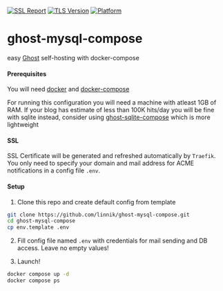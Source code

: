 [![SSL Report](https://img.shields.io/badge/SSL%20Report-A-brightgreen)](https://www.ssllabs.com/ssltest)
[![TLS Version](https://img.shields.io/badge/TLS-v1.3-blue)](#)
[![Platform](https://img.shields.io/badge/platform-linux%20|%20macos%20|%20windows-lightgrey)](#)

# ghost-mysql-compose
easy [Ghost](https://ghost.org/) self-hosting with docker-compose

#### Prerequisites

You will need [docker](https://docs.docker.com/engine/install/) and [docker-compose](https://docs.docker.com/compose/install/compose-plugin/)

For running this configuration you will need a machine with atleast 1GB of RAM. If your blog has estimate of less than 100K hits/day you will be fine with sqlite instead, consider using [ghost-sqlite-compose](https://github.com/linnik/ghost-sqlite-compose) which is more lightweight

#### SSL

SSL Certificate will be generated and refreshed automatically by `Traefik`. You only need to specify your domain and mail address for ACME notifications in a config file `.env`.

#### Setup

1. Clone this repo and create default config from template

```bash
git clone https://github.com/linnik/ghost-mysql-compose.git
cd ghost-mysql-compose
cp env.template .env
```

2. Fill config file named `.env` with credentials for mail sending and DB access. Leave no empty values!

3. Launch!

```bash
docker compose up -d
docker compose ps
```
